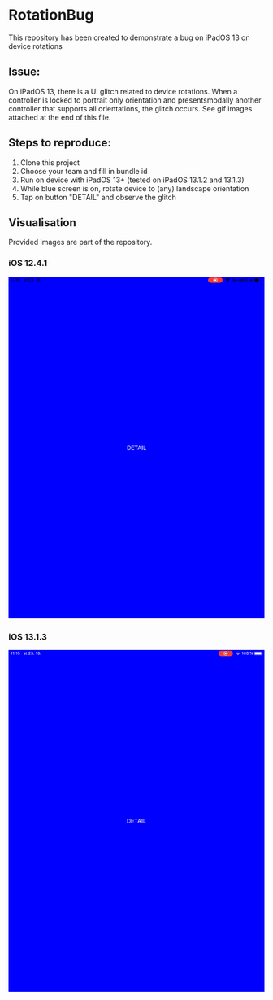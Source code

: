 # RotationBug
This repository has been created to demonstrate a bug on iPadOS 13 on device rotations

## Issue:
On iPadOS 13, there is a UI glitch related to device rotations. When a controller is locked to portrait only orientation and presentsmodally another controller that supports all orientations, the glitch occurs. See gif images attached at the end of this file.

## Steps to reproduce:
1. Clone this project
2. Choose your team and fill in bundle id
3. Run on device with iPadOS 13+ (tested on iPadOS 13.1.2 and 13.1.3)
4. While blue screen is on, rotate device to (any) landscape orientation
5. Tap on button "DETAIL" and observe the glitch

## Visualisation
Provided images are part of the repository.
### iOS 12.4.1
![iOS 12.4.1](https://raw.githubusercontent.com/Fiser33/RotationBug/master/images/ios_12-4-1.gif)
### iOS 13.1.3
![iOS 13.1.3](https://raw.githubusercontent.com/Fiser33/RotationBug/master/images/ios_13-1-3.gif)

